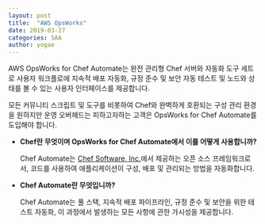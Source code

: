 ```yaml
---
layout: post
title:  "AWS OpsWorks"
date: 2019-03-27
categories: SAA
author: yogae
---
```


AWS OpsWorks for Chef Automate는 완전 관리형 Chef 서버와 자동화 도구 세트로 사용자 워크플로에 지속적 배포 자동화, 규정 준수 및 보안 자동 테스트 및 노드와 상태를 볼 수 있는 사용자 인터페이스를 제공합니다. 

모든 커뮤니티 스크립트 및 도구를 비롯하여 Chef와 완벽하게 호환되는 구성 관리 환경을 원하지만 운영 오버헤드는 피하고자하는 고객은 OpsWorks for Chef Automate를 도입해야 합니다.

- **Chef란 무엇이며 OpsWorks for Chef Automate에서 이를 어떻게 사용합니까?**

  Chef Automate는 [Chef Software, Inc.](https://www.chef.io/automate/)에서 제공하는 오픈 소스 프레임워크로서, 코드를 사용하여 애플리케이션이 구성, 배포 및 관리되는 방법을 자동화합니다. 

- **Chef Automate란 무엇입니까?**

  Chef Automate는 풀 스택, 지속적 배포 파이프라인, 규정 준수 및 보안을 위한 테스트 자동화, 이 과정에서 발생하는 모든 사항에 관한 가시성을 제공합니다.